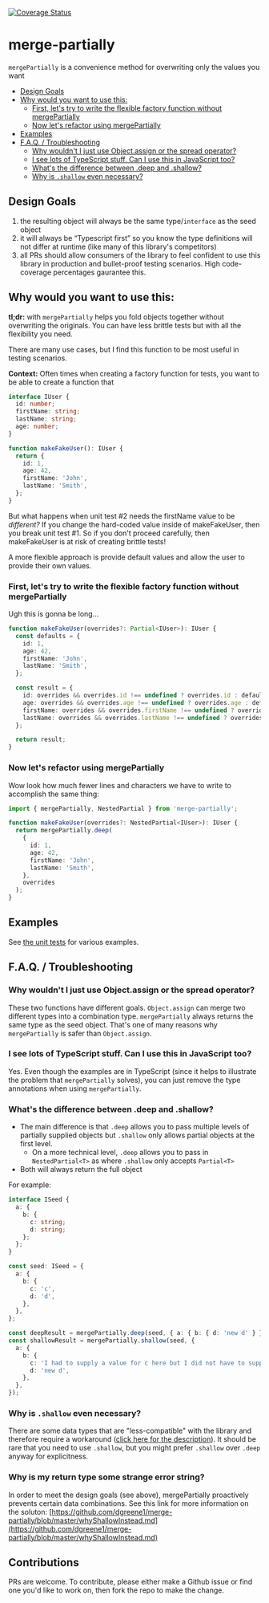 [![Coverage Status](https://coveralls.io/repos/github/dgreene1/merge-partially/badge.svg?branch=master)](https://coveralls.io/github/dgreene1/merge-partially?branch=master)

# merge-partially

`mergePartially` is a convenience method for overwriting only the values you want

<!-- toc -->

- [Design Goals](#design-goals)
- [Why would you want to use this:](#why-would-you-want-to-use-this)
  - [First, let's try to write the flexible factory function without mergePartially](#first-lets-try-to-write-the-flexible-factory-function-without-mergepartially)
  - [Now let's refactor using mergePartially](#now-lets-refactor-using-mergepartially)
- [Examples](#examples)
- [F.A.Q. / Troubleshooting](#faq--troubleshooting)
  - [Why wouldn't I just use Object.assign or the spread operator?](#why-wouldnt-i-just-use-objectassign-or-the-spread-operator)
  - [I see lots of TypeScript stuff. Can I use this in JavaScript too?](#i-see-lots-of-typescript-stuff-can-i-use-this-in-javascript-too)
  - [What's the difference between .deep and .shallow?](#whats-the-difference-between-deep-and-shallow)
  - [Why is `.shallow` even necessary?](#why-is-shallow-even-necessary)

<!-- tocstop -->

## Design Goals

1. the resulting object will always be the same type/`interface` as the seed object
2. it will always be “Typescript first” so you know the type definitions will not differ at runtime (like many of this library's competitors)
3. all PRs should allow consumers of the library to feel confident to use this library in production and bullet-proof testing scenarios. High code-coverage percentages gaurantee this.

## Why would you want to use this:

**tl;dr:** with `mergePartially` helps you fold objects together without overwriting the originals. You can have less brittle tests but with all the flexibility you need.

There are many use cases, but I find this function to be most useful in testing scenarios.

**Context:** Often times when creating a factory function for tests, you want to be able to create a function that

```typescript
interface IUser {
  id: number;
  firstName: string;
  lastName: string;
  age: number;
}

function makeFakeUser(): IUser {
  return {
    id: 1,
    age: 42,
    firstName: 'John',
    lastName: 'Smith',
  };
}
```

But what happens when unit test #2 needs the firstName value to be _different?_ If you change the hard-coded value inside of makeFakeUser, then you break unit test #1. So if you don't proceed carefully, then makeFakeUser is at risk of creating brittle tests!

A more flexible approach is provide default values and allow the user to provide their own values.

### First, let's try to write the flexible factory function without mergePartially

Ugh this is gonna be long...

```typescript
function makeFakeUser(overrides?: Partial<IUser>): IUser {
  const defaults = {
    id: 1,
    age: 42,
    firstName: 'John',
    lastName: 'Smith',
  };

  const result = {
    id: overrides && overrides.id !== undefined ? overrides.id : defaults.id,
    age: overrides && overrides.age !== undefined ? overrides.age : defaults.age,
    firstName: overrides && overrides.firstName !== undefined ? overrides.firstName : defaults.firstName,
    lastName: overrides && overrides.lastName !== undefined ? overrides.lastName : defaults.lastName,
  };

  return result;
}
```

### Now let's refactor using mergePartially

Wow look how much fewer lines and characters we have to write to accomplish the same thing:

```typescript
import { mergePartially, NestedPartial } from 'merge-partially';

function makeFakeUser(overrides?: NestedPartial<IUser>): IUser {
  return mergePartially.deep(
    {
      id: 1,
      age: 42,
      firstName: 'John',
      lastName: 'Smith',
    },
    overrides
  );
}
```

## Examples

See [the unit tests](https://github.com/dgreene1/merge-partially/blob/master/src/index.spec.ts) for various examples.

## F.A.Q. / Troubleshooting

### Why wouldn't I just use Object.assign or the spread operator?

These two functions have different goals. `Object.assign` can merge two different types into a combination type. `mergePartially` always returns the same type as the seed object. That's one of many reasons why `mergePartially` is safer than `Object.assign`.

### I see lots of TypeScript stuff. Can I use this in JavaScript too?

Yes. Even though the examples are in TypeScript (since it helps to illustrate the problem that `mergePartially` solves), you can just remove the type annotations when using `mergePartially`.

### What's the difference between .deep and .shallow?

- The main difference is that `.deep` allows you to pass multiple levels of partially supplied objects but `.shallow` only allows partial objects at the first level.
  - On a more technical level, `.deep` allows you to pass in `NestedPartial<T>` as where `.shallow` only accepts `Partial<T>`
- Both will always return the full object

For example:

```ts
interface ISeed {
  a: {
    b: {
      c: string;
      d: string;
    };
  };
}

const seed: ISeed = {
  a: {
    b: {
      c: 'c',
      d: 'd',
    },
  },
};

const deepResult = mergePartially.deep(seed, { a: { b: { d: 'new d' } } });
const shallowResult = mergePartially.shallow(seed, {
  a: {
    b: {
      c: 'I had to supply a value for c here but I did not have to supply it in .deep',
      d: 'new d',
    },
  },
});
```

### Why is `.shallow` even necessary?

There are some data types that are "less-compatible" with the library and therefore require a workaround ([click here for the description](https://github.com/dgreene1/merge-partially/blob/master/whyShallowInstead.md)). It should be rare that you need to use `.shallow`, but you might prefer `.shallow` over `.deep` anyway for explicitness.

### Why is my return type some strange error string?

In order to meet the design goals (see above), mergePartially proactively prevents certain data combinations. See this link for more information on the soluton: [https://github.com/dgreene1/merge-partially/blob/master/whyShallowInstead.md](https://github.com/dgreene1/merge-partially/blob/master/whyShallowInstead.md)

## Contributions

PRs are welcome. To contribute, please either make a Github issue or find one you'd like to work on, then fork the repo to make the change.
